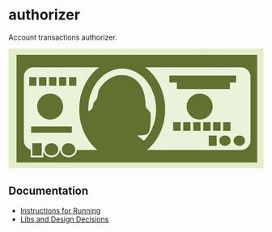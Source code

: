 # authorizer

Account transactions authorizer.

![Dollar](resources/images/dollar.jpg)

## Documentation

  - [Instructions for Running](docs/instructions.md)
  - [Libs and Design Decisions](docs/libs_and_design_decisions.md)
